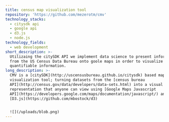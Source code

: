 ```yaml
---
title: census map visualization tool
repository: 'https://github.com/mezerotm/cmv'
technology_stacks:
  - citysdk api
  - google api
  - d3.js
  - node.js
technology_fields:
  - web development
short_description: >-
  Utilizaing the citySDK API we implement data science to present information
  from the US Census Data Bureau onto goole maps in order to visualize
  quantifiable information. 
long_description: >-
  CMV is a [citySDK](http://uscensusbureau.github.io/citysdk) based map
  visualization tool; turning datasets from the [census bureau
  API](http://census.gov/data/developers/data-sets.html) into a visual
  representation that anyone can view using [Google Maps Javascript
  API](https://developers.google.com/maps/documentation/javascript/) and
  [D3.js](https://github.com/mbostock/d3)


  ![](/uploads/blob.png)
---
```


